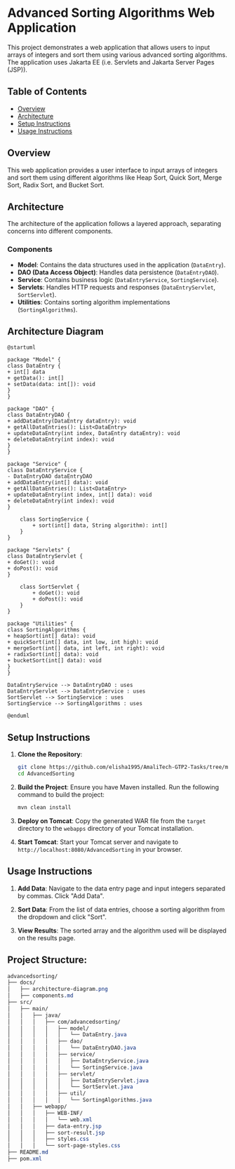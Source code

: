# Advanced Sorting Algorithms Web Application

This project demonstrates a web application that allows users to input arrays of integers and sort them using various advanced sorting algorithms. The application uses Jakarta EE (i.e. Servlets and Jakarta Server Pages (JSP)).

## Table of Contents

- [Overview](#overview)
- [Architecture](#architecture)
- [Setup Instructions](#setup-instructions)
- [Usage Instructions](#usage-instructions)


## Overview

This web application provides a user interface to input arrays of integers and sort them using different algorithms like Heap Sort, Quick Sort, Merge Sort, Radix Sort, and Bucket Sort.

## Architecture

The architecture of the application follows a layered approach, separating concerns into different components.

### Components

- **Model**: Contains the data structures used in the application (`DataEntry`).
- **DAO (Data Access Object)**: Handles data persistence (`DataEntryDAO`).
- **Service**: Contains business logic (`DataEntryService`, `SortingService`).
- **Servlets**: Handles HTTP requests and responses (`DataEntryServlet`, `SortServlet`).
- **Utilities**: Contains sorting algorithm implementations (`SortingAlgorithms`).

## Architecture Diagram
```plantuml
@startuml

package "Model" {
class DataEntry {
+ int[] data
+ getData(): int[]
+ setData(data: int[]): void
}
}

package "DAO" {
class DataEntryDAO {
+ addDataEntry(DataEntry dataEntry): void
+ getAllDataEntries(): List<DataEntry>
+ updateDataEntry(int index, DataEntry dataEntry): void
+ deleteDataEntry(int index): void
}
}

package "Service" {
class DataEntryService {
- DataEntryDAO dataEntryDAO
+ addDataEntry(int[] data): void
+ getAllDataEntries(): List<DataEntry>
+ updateDataEntry(int index, int[] data): void
+ deleteDataEntry(int index): void
}

    class SortingService {
        + sort(int[] data, String algorithm): int[]
    }
}

package "Servlets" {
class DataEntryServlet {
+ doGet(): void
+ doPost(): void
}

    class SortServlet {
        + doGet(): void
        + doPost(): void
    }
}

package "Utilities" {
class SortingAlgorithms {
+ heapSort(int[] data): void
+ quickSort(int[] data, int low, int high): void
+ mergeSort(int[] data, int left, int right): void
+ radixSort(int[] data): void
+ bucketSort(int[] data): void
}
}

DataEntryService --> DataEntryDAO : uses
DataEntryServlet --> DataEntryService : uses
SortServlet --> SortingService : uses
SortingService --> SortingAlgorithms : uses

@enduml
```

## Setup Instructions

1. **Clone the Repository**:
    ```bash
    git clone https://github.com/elisha1995/AmaliTech-GTP2-Tasks/tree/main/AdvancedSorting
    cd AdvancedSorting
    ```

2. **Build the Project**:
   Ensure you have Maven installed. Run the following command to build the project:
    ```bash
    mvn clean install
    ```

3. **Deploy on Tomcat**:
   Copy the generated WAR file from the `target` directory to the `webapps` directory of your Tomcat installation.

4. **Start Tomcat**:
   Start your Tomcat server and navigate to `http://localhost:8080/AdvancedSorting` in your browser.

## Usage Instructions

1. **Add Data**:
   Navigate to the data entry page and input integers separated by commas. Click "Add Data".

2. **Sort Data**:
   From the list of data entries, choose a sorting algorithm from the dropdown and click "Sort".

3. **View Results**:
   The sorted array and the algorithm used will be displayed on the results page.

## Project Structure:
```css
advancedsorting/
├── docs/
│   ├── architecture-diagram.png
│   ├── components.md
├── src/
│   ├── main/
│   │   ├── java/
│   │   │   ├── com/advancedsorting/
│   │   │   │   ├── model/
│   │   │   │   │   └── DataEntry.java
│   │   │   │   ├── dao/
│   │   │   │   │   └── DataEntryDAO.java
│   │   │   │   ├── service/
│   │   │   │   │   ├── DataEntryService.java
│   │   │   │   │   └── SortingService.java
│   │   │   │   ├── servlet/
│   │   │   │   │   ├── DataEntryServlet.java
│   │   │   │   │   └── SortServlet.java
│   │   │   │   ├── util/
│   │   │   │   │   └── SortingAlgorithms.java
│   │   ├── webapp/
│   │   │   ├── WEB-INF/
│   │   │   │   └── web.xml
│   │   │   ├── data-entry.jsp
│   │   │   ├── sort-result.jsp
│   │   │   ├── styles.css
│   │   │   └── sort-page-styles.css
├── README.md
├── pom.xml
```


